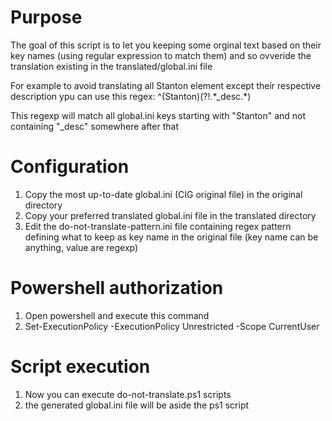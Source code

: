 # Purpose
The goal of this script is to let you keeping some orginal text based on their key names (using regular expression to match them) and so ovveride the translation existing in the translated/global.ini file

For example to avoid translating all Stanton element except their respective description ypu can use this regex:
^(Stanton)(?!.\*_desc.\*)

This regexp will match all global.ini keys starting with "Stanton" and not containing "_desc" somewhere after that

# Configuration
1) Copy the most up-to-date global.ini (CIG original file) in the original directory
2) Copy your preferred translated global.ini file in the translated directory 
3) Edit the do-not-translate-pattern.ini file containing regex pattern defining what to keep as key name in the original file (key name can be anything, value are regexp)
# Powershell authorization
1) Open powershell and execute this command
2) Set-ExecutionPolicy -ExecutionPolicy Unrestricted -Scope CurrentUser
# Script execution
1) Now you can execute do-not-translate.ps1 scripts
2) the generated global.ini file will be aside the ps1 script